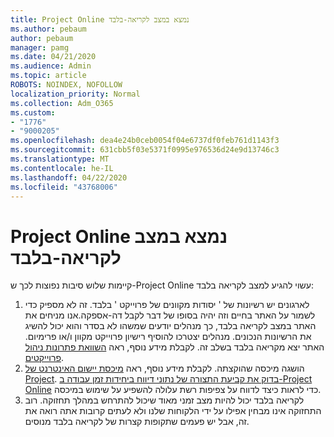 ```yaml
---
title: Project Online נמצא במצב לקריאה-בלבד
ms.author: pebaum
author: pebaum
manager: pamg
ms.date: 04/21/2020
ms.audience: Admin
ms.topic: article
ROBOTS: NOINDEX, NOFOLLOW
localization_priority: Normal
ms.collection: Adm_O365
ms.custom:
- "1776"
- "9000205"
ms.openlocfilehash: dea4e24b0ceb0054f04e6737df0feb761d1143f3
ms.sourcegitcommit: 631cbb5f03e5371f0995e976536d24e9d13746c3
ms.translationtype: MT
ms.contentlocale: he-IL
ms.lasthandoff: 04/22/2020
ms.locfileid: "43768006"
---
```

# <a name="project-online-is-in-a-read-only-state"></a>Project Online נמצא במצב לקריאה-בלבד

קיימות שלוש סיבות נפוצות לכך ש-Project Online עשוי להגיע למצב לקריאה בלבד:

1. לארגונים יש רשיונות של ' יסודות מקוונים של פרוייקט ' בלבד. זה לא מספיק כדי לשמור על האתר בחיים וזה יהיה בסופו של דבר לקבל דה-אספקה.אנו מניחים את האתר במצב לקריאה בלבד, כך מנהלים יודעים שמשהו לא בסדר והוא יכול להשיג את הרשיונות הנכונים. מנהלים יצטרכו להוסיף רישיון פרוייקט מקוון ו/או פרימיום. האתר יצא מקריאה בלבד בשלב זה. לקבלת מידע נוסף, ראה [השוואת פתרונות ניהול פרוייקטים](https://products.office.com/project/compare-microsoft-project-management-software?tab=1).
2. הושגה מיכסה שהוקצתה. לקבלת מידע נוסף, ראה [מיכסת יישום האינטרנט של Project](https://docs.microsoft.com/projectonline/tune-project-online-performance#project-web-app-quota). [בדוק את קביעת התצורה של נתוני דיווח ביחידות זמן עבודה ב-Project Online](https://docs.microsoft.com/ProjectOnline/configure-rollup-of-timephased-reporting-data-in-project-online) כדי לראות כיצד לדווח על צפיפות רשת עלולה להשפיע על שימוש במיכסה.
3. לקריאה בלבד יכול להיות מצב זמני מאוד שיכול להתרחש במהלך תחזוקה. רוב התחזוקה אינו מבחין אפילו על ידי הלקוחות שלנו ולא לעתים קרובות אתה רואה את זה, אבל יש פעמים שתקופות קצרות של לקריאה בלבד מנוסים.
